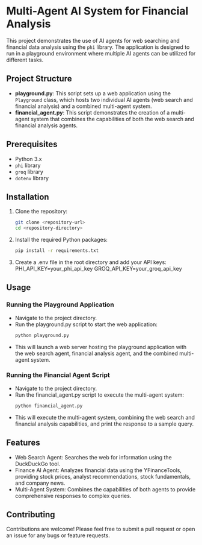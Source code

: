 # Multi-Agent AI System for Financial Analysis
This project demonstrates the use of AI agents for web searching and financial data analysis using the `phi` library. The application is designed to run in a playground environment where multiple AI agents can be utilized for different tasks.

## Project Structure
- **playground.py**: This script sets up a web application using the `Playground` class, which hosts two individual AI agents (web search and financial analysis) and a combined multi-agent system.
- **financial_agent.py**: This script demonstrates the creation of a multi-agent system that combines the capabilities of both the web search and financial analysis agents.

## Prerequisites
- Python 3.x
- `phi` library
- `groq` library
- `dotenv` library

## Installation
1. Clone the repository:
   ```bash
   git clone <repository-url>
   cd <repository-directory>
2. Install the required Python packages:
   ```bash
   pip install -r requirements.txt
4. Create a .env file in the root directory and add your API keys:
   PHI_API_KEY=your_phi_api_key
   GROQ_API_KEY=your_groq_api_key

## Usage
### Running the Playground Application
- Navigate to the project directory.
- Run the playground.py script to start the web application:
  ```bash
  python playground.py
- This will launch a web server hosting the playground application with the web search agent, financial analysis agent, and the combined multi-agent system.

### Running the Financial Agent Script
- Navigate to the project directory.
- Run the financial_agent.py script to execute the multi-agent system:
  ```bash
  python financial_agent.py
- This will execute the multi-agent system, combining the web search and financial analysis capabilities, and print the response to a sample query.

## Features
- Web Search Agent: Searches the web for information using the DuckDuckGo tool.
- Finance AI Agent: Analyzes financial data using the YFinanceTools, providing stock prices, analyst recommendations, stock fundamentals, and company news.
- Multi-Agent System: Combines the capabilities of both agents to provide comprehensive responses to complex queries.

## Contributing
Contributions are welcome! Please feel free to submit a pull request or open an issue for any bugs or feature requests.
